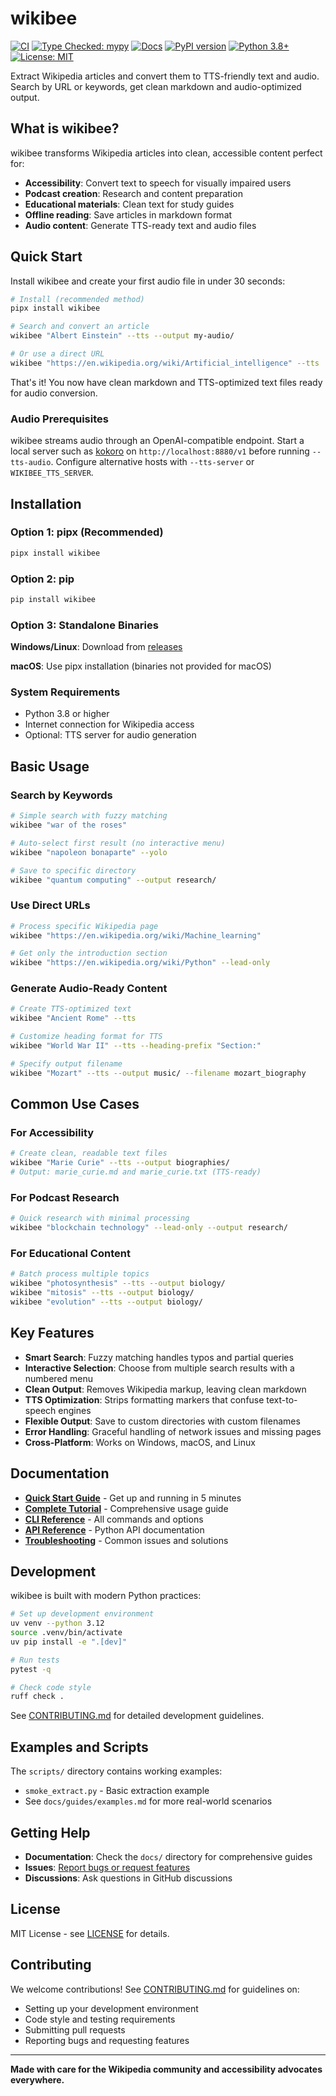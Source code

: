 # wikibee

[![CI](https://github.com/patrickdeanbrown/wikibee/actions/workflows/python-tests.yml/badge.svg)](https://github.com/patrickdeanbrown/wikibee/actions/workflows/python-tests.yml)
[![Type Checked: mypy](https://img.shields.io/badge/type--checked-mypy-blue.svg)](CONTRIBUTING.md#type-safety--mypy-required)
[![Docs](https://img.shields.io/badge/docs-read-brightgreen.svg)](docs/README.md)
[![PyPI version](https://badge.fury.io/py/wikibee.svg)](https://badge.fury.io/py/wikibee)
[![Python 3.8+](https://img.shields.io/badge/python-3.8+-blue.svg)](https://www.python.org/downloads/)
[![License: MIT](https://img.shields.io/badge/License-MIT-yellow.svg)](https://opensource.org/licenses/MIT)

Extract Wikipedia articles and convert them to TTS-friendly text and audio. Search by URL or keywords, get clean markdown and audio-optimized output.

## What is wikibee?

wikibee transforms Wikipedia articles into clean, accessible content perfect for:
- **Accessibility**: Convert text to speech for visually impaired users
- **Podcast creation**: Research and content preparation
- **Educational materials**: Clean text for study guides
- **Offline reading**: Save articles in markdown format
- **Audio content**: Generate TTS-ready text and audio files

## Quick Start

Install wikibee and create your first audio file in under 30 seconds:

```bash
# Install (recommended method)
pipx install wikibee

# Search and convert an article
wikibee "Albert Einstein" --tts --output my-audio/

# Or use a direct URL  
wikibee "https://en.wikipedia.org/wiki/Artificial_intelligence" --tts
```

That's it! You now have clean markdown and TTS-optimized text files ready for audio conversion.

### Audio Prerequisites

wikibee streams audio through an OpenAI-compatible endpoint. Start a local server
such as [kokoro](https://github.com/dtlnor/kokoro) on `http://localhost:8880/v1`
before running `--tts-audio`. Configure alternative hosts with `--tts-server` or
`WIKIBEE_TTS_SERVER`.

## Installation

### Option 1: pipx (Recommended)
```bash
pipx install wikibee
```

### Option 2: pip
```bash
pip install wikibee
```

### Option 3: Standalone Binaries

**Windows/Linux**: Download from [releases](https://github.com/patrickdeanbrown/wikibee/releases)

**macOS**: Use pipx installation (binaries not provided for macOS)

### System Requirements
- Python 3.8 or higher
- Internet connection for Wikipedia access
- Optional: TTS server for audio generation

## Basic Usage

### Search by Keywords
```bash
# Simple search with fuzzy matching
wikibee "war of the roses"

# Auto-select first result (no interactive menu)
wikibee "napoleon bonaparte" --yolo

# Save to specific directory
wikibee "quantum computing" --output research/
```

### Use Direct URLs
```bash
# Process specific Wikipedia page
wikibee "https://en.wikipedia.org/wiki/Machine_learning"

# Get only the introduction section
wikibee "https://en.wikipedia.org/wiki/Python" --lead-only
```

### Generate Audio-Ready Content
```bash
# Create TTS-optimized text
wikibee "Ancient Rome" --tts

# Customize heading format for TTS
wikibee "World War II" --tts --heading-prefix "Section:"

# Specify output filename
wikibee "Mozart" --tts --output music/ --filename mozart_biography
```

## Common Use Cases

### For Accessibility
```bash
# Create clean, readable text files
wikibee "Marie Curie" --tts --output biographies/
# Output: marie_curie.md and marie_curie.txt (TTS-ready)
```

### For Podcast Research
```bash
# Quick research with minimal processing
wikibee "blockchain technology" --lead-only --output research/
```

### For Educational Content
```bash
# Batch process multiple topics
wikibee "photosynthesis" --tts --output biology/
wikibee "mitosis" --tts --output biology/
wikibee "evolution" --tts --output biology/
```

## Key Features

- **Smart Search**: Fuzzy matching handles typos and partial queries
- **Interactive Selection**: Choose from multiple search results with a numbered menu
- **Clean Output**: Removes Wikipedia markup, leaving clean markdown
- **TTS Optimization**: Strips formatting markers that confuse text-to-speech engines
- **Flexible Output**: Save to custom directories with custom filenames
- **Error Handling**: Graceful handling of network issues and missing pages
- **Cross-Platform**: Works on Windows, macOS, and Linux

## Documentation

- **[Quick Start Guide](docs/quickstart.md)** - Get up and running in 5 minutes
- **[Complete Tutorial](docs/tutorial/)** - Comprehensive usage guide
- **[CLI Reference](docs/reference/cli-reference.md)** - All commands and options
- **[API Reference](docs/reference/api-reference.md)** - Python API documentation
- **[Troubleshooting](docs/reference/troubleshooting.md)** - Common issues and solutions

## Development

wikibee is built with modern Python practices:

```bash
# Set up development environment
uv venv --python 3.12
source .venv/bin/activate
uv pip install -e ".[dev]"

# Run tests
pytest -q

# Check code style
ruff check .
```

See [CONTRIBUTING.md](CONTRIBUTING.md) for detailed development guidelines.

## Examples and Scripts

The `scripts/` directory contains working examples:
- `smoke_extract.py` - Basic extraction example
- See `docs/guides/examples.md` for more real-world scenarios

## Getting Help

- **Documentation**: Check the `docs/` directory for comprehensive guides
- **Issues**: [Report bugs or request features](https://github.com/patrickdeanbrown/wikibee/issues)
- **Discussions**: Ask questions in GitHub discussions

## License

MIT License - see [LICENSE](LICENSE) for details.

## Contributing

We welcome contributions! See [CONTRIBUTING.md](CONTRIBUTING.md) for guidelines on:
- Setting up your development environment
- Code style and testing requirements
- Submitting pull requests
- Reporting bugs and requesting features

---

**Made with care for the Wikipedia community and accessibility advocates everywhere.**
